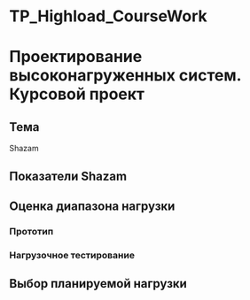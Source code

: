 # TP_Highload_CourseWork
# Проектирование высоконагруженных систем. Курсовой проект


<h2>Тема</h2>

Shazam

<h2>Показатели Shazam</h2>


<h2>Оценка диапазона нагрузки</h2>

<h3>Прототип</h3>
<h3>Нагрузочное тестирование</h3>



<h2>Выбор планируемой нагрузки</h2>

